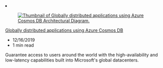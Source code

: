 <!-- This file is automatically generated by build/architectures/build_index.py. Any updates will be lost. -->

<!-- markdownlint-disable MD033 -->

<li class="grid-item item-column" data-categories="Databases Management and Governance ">
<article class="card">
    <div class="card-header has-margin-bottom-none" aria-hidden="true">
        <figure class="image diagram has-height-175 has-overflow-hidden level">
            <a href="/azure/architecture/solution-ideas/articles/globally-distributed-mission-critical-applications-using-cosmos-db"><img src="/azure/architecture/browse/thumbs/globally-distributed-mission-critical-applications-using-cosmos-db.png" class="diagram" alt="Thumbnail of Globally distributed applications using Azure Cosmos DB Architectural Diagram." data-linktype="relative-path"></a>
        </figure>
    </div>
    <div class="card-content">
        <a class="card-content-title has-margin-top-none" href="/azure/architecture/solution-ideas/articles/globally-distributed-mission-critical-applications-using-cosmos-db">
            <p>Globally distributed applications using Azure Cosmos DB</p>
        </a>
        <ul class="card-content-metadata">
            <li>12/16/2019</li>
            <li>1 min read</li>
        </ul>
        <p class="card-content-description">Guarantee access to users around the world with the high-availability and low-latency capabilities built into Microsoft's global datacenters.</p>
        <div class="bottom-to-top-fade is-hidden-mobile"></div>
    </div>
</article>
</li>
